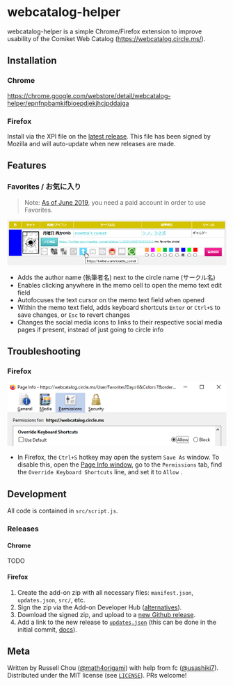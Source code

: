 # webcatalog-helper

webcatalog-helper is a simple Chrome/Firefox extension to improve usability of the Comiket Web Catalog (https://webcatalog.circle.ms/).

## Installation

### Chrome

https://chrome.google.com/webstore/detail/webcatalog-helper/epnfnpbamkifbioepdjekjhcjpddajga

### Firefox

Install via the XPI file on the [latest release](https://github.com/math4origami/webcatalog-helper/releases/latest). This file has been signed by Mozilla and will auto-update when new releases are made.

## Features

### Favorites / お気に入り

> Note: [As of June 2019](https://docs.circle.ms/webcatalog/ctn/credit/001.html), you need a paid account in order to use Favorites.

![screenshot.png](images/screenshot.png)

* Adds the author name (執筆者名) next to the circle name (サークル名)
* Enables clicking anywhere in the memo cell to open the memo text edit field
* Autofocuses the text cursor on the memo text field when opened
* Within the memo text field, adds keyboard shortcuts `Enter` or `Ctrl+S` to save changes, or `Esc` to revert changes
* Changes the social media icons to links to their respective social media pages if present, instead of just going to circle info

## Troubleshooting

### Firefox

![Firefox Override Keyboard Shortcuts setting](images/ff-permissions.png)

* In Firefox, the `Ctrl+S` hotkey may open the system `Save As` window. To disable this, open the [Page Info window](https://support.mozilla.org/en-US/kb/firefox-page-info-window), go to the `Permissions` tab, find the `Override Keyboard Shortcuts` line, and set it to `Allow` .

## Development

All code is contained in `src/script.js`.

### Releases

#### Chrome

TODO

#### Firefox

1. Create the add-on zip with all necessary files: `manifest.json`, `updates.json`, `src/`, etc.
2. Sign the zip via the Add-on Developer Hub ([alternatives](https://extensionworkshop.com/documentation/publish/signing-and-distribution-overview/#signing-your-addons)).
3. Download the signed zip, and upload to a [new Github release](https://github.com/math4origami/webcatalog-helper/releases/new).
4. Add a link to the new release to [`updates.json`](updates.json) (this can be done in the initial commit, [docs](https://extensionworkshop.com/documentation/manage/updating-your-extension/)).

## Meta

Written by Russell Chou ([@math4origami](https://twitter.com/math4origami)) with help from fc ([@usashiki7](https://twitter.com/usashiki7)). Distributed under the MIT license (see [`LICENSE`](LICENSE)). PRs welcome!
